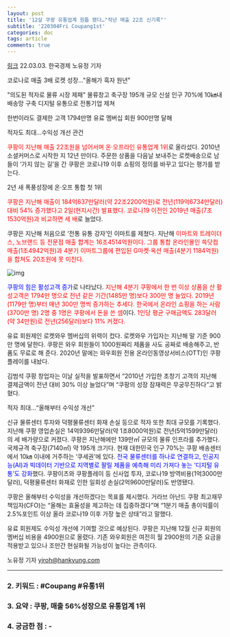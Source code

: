 ```yaml
---
layout: post
title: '12살 쿠팡 유통업계 원톱 됐다…"작년 매출 22조 신기록"'
subtitle: '220304Fri Coupang1st'
categories: doc
tags: article
comments: true
---
```


[링크](https://news.naver.com/main/read.naver?mode=LPOD&mid=sec&oid=015&aid=0004670196)
22.03.03. 한국경제 노유정 기자

코로나로 매출 3배 로켓 성장…"올해가 흑자 원년"

"의도된 적자로 물류 시장 제패"
물류창고 축구장 195개 규모 신설
인구 70%에 10㎞내 배송망 구축
디지털 유통으로 전통기업 제쳐

한번이라도 결제한 고객 1794만명
유료 멤버십 회원 900만명 달해

적자도 최대…수익성 개선 관건



<span style="color:red">쿠팡이 지난해 매출 22조원을 넘어서며 온·오프라인 유통업계 1위</span>로 올라섰다. 2010년 소셜커머스로 시작한 지 12년 만이다. 주문한 상품을 다음날 보내주는 로켓배송으로 남들이 ‘가지 않는 길’을 간 쿠팡은 코로나19 이후 쇼핑의 정의를 바꾸고 있다는 평가를 받는다.

2년 새 폭풍성장에 온·오프 통합 첫 1위

<span style="color:red">쿠팡은 지난해 매출이 184억637만달러(약 22조2200억원)로 전년(119억6734만달러) 대비 54% 증가했다고 2일(현지시간) 발표했다. 코로나19 이전인 2019년 매출(7조1530억원)과 비교하면 세 배</span>로 늘었다.

쿠팡은 지난해 처음으로 ‘전통 유통 강자’인 이마트를 제쳤다. 지난해 <span style="color:red">이마트와 트레이더스, 노브랜드 등 전문점 매출 합계는 16조4514억원이다. 그룹 통합 온라인몰인 쓱닷컴 매출(1조4942억원)과 4분기 이마트그룹에 편입된 G마켓·옥션 매출(4분기 1184억원)을 합쳐도 20조원에 못 미친다.</span>

![img](https://imgnews.pstatic.net/image/015/2022/03/03/0004670196_002_20220304024101081.jpg?type=w647)

<span style="color:blue">쿠팡의 힘은 활성고객 증가</span>로 나타났다. <span style="color:red">지난해 4분기 쿠팡에서 한 번 이상 상품을 산 활성고객은 1794만 명으로 전년 같은 기간(1485만 명)보다 300만 명 늘었다. 2019년(1179만 명)부터 매년 300만 명씩 증가하는 추세다. 한국에서 온라인 쇼핑을 하는 사람(3700만 명) 2명 중 1명은 쿠팡에서 돈을 쓴 셈</span>이다. <span style="color:red">1인당 평균 구매금액도 283달러(약 34만원)로 전년(256달러)보다 11% 커졌다.</span>

유료 회원제인 로켓와우 멤버십의 위력이 컸다. 로켓와우 가입자는 지난해 말 기준 900만 명에 달한다. 쿠팡은 와우 회원들이 1000원짜리 제품을 사도 공짜로 배송해주고, 반품도 무료로 해 준다. 2020년 말에는 와우회원 전용 온라인동영상서비스(OTT)인 쿠팡플레이를 내놨다.

김범석 쿠팡 창업자는 이날 실적을 발표하면서 “2010년 가입한 초창기 고객의 지난해 결제금액이 전년 대비 30% 이상 늘었다”며 “쿠팡의 성장 잠재력은 무궁무진하다”고 밝혔다.

적자 최대…“올해부터 수익성 개선”

신규 물류센터 투자와 덕평물류센터 화재 손실 등으로 적자 또한 최대 규모를 기록했다. 지난해 쿠팡 영업손실은 14억9396만달러(약 1조8000억원)로 전년(5억1599만달러)의 세 배가량으로 커졌다. 쿠팡은 지난해에만 139만㎡ 규모의 물류 인프라를 추가했다. 국제규격 축구장(7140㎡) 약 195개 크기다. 현재 대한민국 인구 70%는 쿠팡 배송센터에서 10㎞ 이내에 거주하는 ‘쿠세권’에 있다. <span style="color:blue">전국 물류센터를 하나로 연결하고, 인공지능(AI)과 빅데이터 기반으로 지역별로 팔릴 제품을 예측해 미리 가져다 놓는 ‘디지털 유통’도 강화</span>했다. 쿠팡이츠와 쿠팡플레이 등 신사업 투자, 코로나19 방역비용(1억3000만달러), 덕평물류센터 화재로 인한 일회성 손실(2억9600만달러)도 반영됐다.

쿠팡은 올해부터 수익성을 개선하겠다는 목표를 제시했다. 거라브 아난드 쿠팡 최고재무책임자(CFO)는 “올해는 효율성을 제고하는 데 집중하겠다”며 “1분기 매출 총이익률이 2.5%포인트 이상 올라 코로나19 이후 가장 높은 상태”라고 말했다.

유료 회원제도 수익성 개선에 기여할 것으로 예상된다. 쿠팡은 지난해 12월 신규 회원의 멤버십 비용을 4900원으로 올렸다. 기존 와우회원은 여전히 월 2900원의 기존 요금을 적용받고 있으나 조만간 현실화될 가능성이 높다는 관측이다.

노유정 기자 yjroh@hankyung.com

* * *

### 2. 키워드 : \#Coupang \#유통1위
### 3. 요약 : 쿠팡, 매출 56%성장으로 유통업계 1위
### 4. 궁금한 점 : -